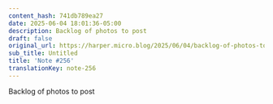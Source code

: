 ```yaml
---
content_hash: 741db789ea27
date: 2025-06-04 18:01:36-05:00
description: Backlog of photos to post
draft: false
original_url: https://harper.micro.blog/2025/06/04/backlog-of-photos-to-post.html
sub_title: Untitled
title: 'Note #256'
translationKey: note-256
---
```


Backlog of photos to post